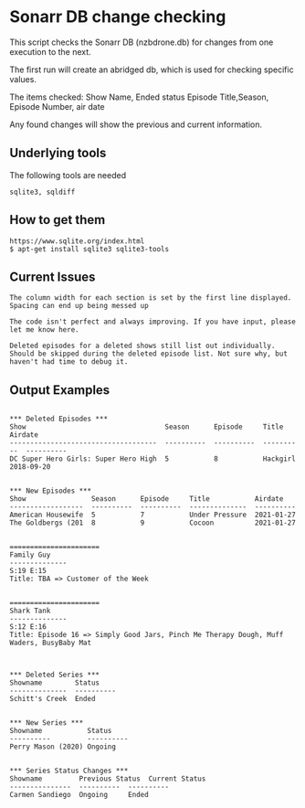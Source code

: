 # Sonarr DB change checking

This script checks the Sonarr DB (nzbdrone.db) for changes from one execution to the next.

The first run will create an abridged db, which is used for checking specific values.

The items checked:
Show Name, Ended status
Episode Title,Season, Episode Number, air date

Any found changes will show the previous and current information. 

## Underlying tools

The following tools are needed

```
sqlite3, sqldiff
```

## How to get them
```
https://www.sqlite.org/index.html
$ apt-get install sqlite3 sqlite3-tools
```

## Current Issues
```
The column width for each section is set by the first line displayed. Spacing can end up being messed up

The code isn't perfect and always improving. If you have input, please let me know here.

Deleted episodes for a deleted shows still list out individually. Should be skipped during the deleted episode list. Not sure why, but haven't had time to debug it.
```


## Output Examples
```

*** Deleted Episodes ***
Show                                  Season      Episode     Title       Airdate
------------------------------------  ----------  ----------  ----------  ----------
DC Super Hero Girls: Super Hero High  5           8           Hackgirl    2018-09-20


*** New Episodes ***
Show                Season      Episode     Title           Airdate
------------------  ----------  ----------  --------------  ----------
American Housewife  5           7           Under Pressure  2021-01-27
The Goldbergs (201  8           9           Cocoon          2021-01-27


======================
Family Guy
--------------
S:19 E:15
Title: TBA => Customer of the Week


======================
Shark Tank
--------------
S:12 E:16
Title: Episode 16 => Simply Good Jars, Pinch Me Therapy Dough, Muff Waders, BusyBaby Mat



*** Deleted Series ***
Showname        Status
--------------  ----------
Schitt's Creek  Ended


*** New Series ***
Showname           Status
----------         ----------
Perry Mason (2020) Ongoing


*** Series Status Changes ***
Showname         Previous Status  Current Status
---------------  ----------  ----------
Carmen Sandiego  Ongoing     Ended

